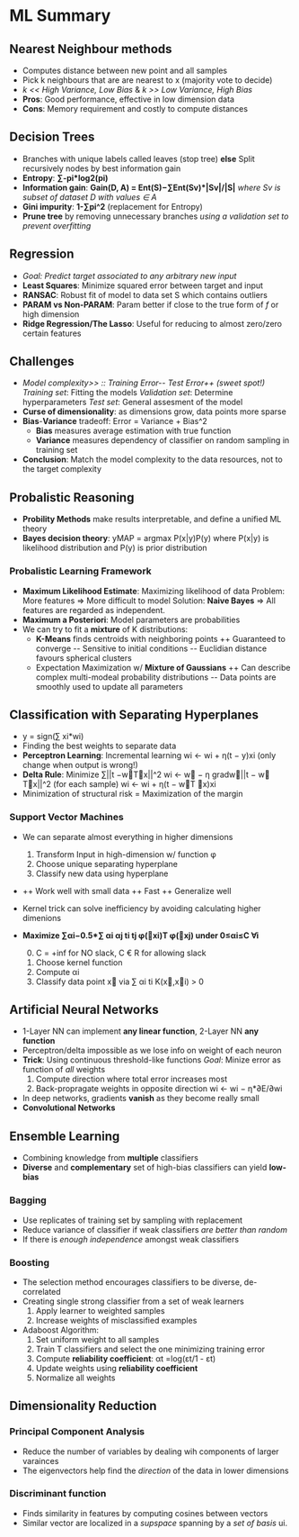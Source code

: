 # ML Summary

## Nearest Neighbour methods
* Computes distance between new point and all samples
* Pick k neighbours that are are nearest to x (majority vote to decide)
* *k << High Variance, Low Bias* & *k >> Low Variance, High Bias*
* **Pros**: Good performance, effective in low dimension data
* **Cons**: Memory requirement and costly to compute distances

## Decision Trees
* Branches with unique labels called leaves (stop tree)
    **else** Split recursively nodes by best information gain
* **Entropy**: **∑-pi\*log2(pi)**
* **Information gain**: **Gain(D, A) = Ent(S)−∑Ent(Sv)\*|Sv|/|S|**
    *where Sv is subset of dataset D with values ∈ A*
* **Gini impurity**: **1-∑pi^2** (replacement for Entropy)
* **Prune tree** by removing unnecessary branches
    *using a validation set to prevent overfitting*
    
## Regression
* *Goal: Predict target associated to any arbitrary new input*
* **Least Squares**: Minimize squared error between target and input
* **RANSAC**: Robust fit of model to data set S which contains outliers
* **PARAM vs Non-PARAM**: Param better if close to the true form of *f* or high dimension
* **Ridge Regression/The Lasso**: Useful for reducing to almost zero/zero certain features

## Challenges
* *Model complexity>> :: Training Error-- Test Error++ (sweet spot!)*
    *Training set*: Fitting the models
    *Validation set*: Determine hyperparameters
    *Test set*: General assesment of the model
* **Curse of dimensionality**: as dimensions grow, data points more sparse
* **Bias**-**Variance** tradeoff: Error = Variance + Bias^2
    * **Bias** measures average estimation with true function
    * **Variance** measures dependency of classifier on random sampling in training set
* **Conclusion**:
    Match the model complexity to the data resources, not to the target complexity
    
## Probalistic Reasoning
* **Probility Methods** make results interpretable, and define a unified ML theory
* **Bayes decision theory**: yMAP = argmax P(x|y)P(y)
   where P(x|y) is likelihood distribution and P(y) is prior distribution

### Probalistic Learning Framework
* **Maximum Likelihood Estimate**: Maximizing likelihood of data
   Problem: More features => More difficult to model
   Solution: **Naive Bayes** => All features are regarded as independent.
* **Maximum a Posteriori**: Model parameters are probabilities
* We can try to fit a **mixture** of K distributions:
   * **K-Means** finds centroids with neighboring points
     ++ Guaranteed to converge
     -- Sensitive to initial conditions
     -- Euclidian distance favours spherical clusters
   * Expectation Maximization w/ **Mixture of Gaussians**
     ++ Can describe complex multi-modeal probability distributions
     -- Data points are smoothly used to update all parameters
   
## Classification with Separating Hyperplanes
* y = sign(∑ xi\*wi)
* Finding the best weights to separate data
* **Perceptron Learning**: Incremental learning
   wi ← wi + η(t − y)xi (only change when output is wrong!)
* **Delta Rule**: Minimize ∑||t −w⃗T⃗x||^2
    wi ← w⃗ − η gradw⃗||t − w⃗ T⃗x||^2 (for each sample)
    wi ← wi + η(t − w⃗T ⃗x)xi
* Minimization of structural risk = Maximization of the margin

### Support Vector Machines
* We can separate almost everything in higher dimensions
    1. Transform Input in high-dimension w/ function φ
    2. Choose unique separating hyperplane
    3. Classify new data using hyperplane
* ++ Work well with small data ++ Fast ++ Generalize well
* Kernel trick can solve inefficiency by avoiding calculating higher dimenions
* **Maximize ∑αi−0.5\*∑ αi αj ti tj φ(⃗xi)T φ(⃗xj) under 0≤αi≤C ∀i**

   0. C = +inf for NO slack, C € R for allowing slack
   1. Choose kernel function
   2. Compute αi
   3. Classify data point x⃗ via ∑ αi ti K(x⃗,x⃗i) > 0

## Artificial Neural Networks
* 1-Layer NN can implement **any linear function**, 2-Layer NN **any function**
* Perceptron/delta impossible as we lose info on weight of each neuron
* **Trick**: Using continuous threshold-like functions
   *Goal*: Minize error as function of *all* weights
   1. Compute direction where total error increases most
   2. Back-propragate weights in opposite direction wi ← wi − η\*∂E/∂wi
* In deep networks, gradients **vanish** as they become really small
* **Convolutional Networks**
   
## Ensemble Learning
* Combining knowledge from **multiple** classifiers
* **Diverse** and **complementary** set of high-bias classifiers can yield **low-bias**

### Bagging
* Use replicates of training set by sampling with replacement
* Reduce variance of classifier if weak classifiers *are better than random*
* If there is *enough independence* amongst weak classifiers

### Boosting
* The selection method encourages classifiers to be diverse, de-correlated
* Creating single strong classifier from a set of weak learners
   1. Apply learner to weighted samples
   2. Increase weights of misclassified examples
* Adaboost Algorithm:
   1. Set uniform weight to all samples
   2. Train T classifiers and select the one minimizing training error
   3. Compute **reliability coefficient**: αt =log(εt/1 - εt)
   4. Update weights using **reliability coefficient**
   5. Normalize all weights

## Dimensionality Reduction

### Principal Component Analysis
* Reduce the number of variables by dealing wih components of larger varainces
* The eigenvectors help find the *direction* of the data in lower dimensions

### Discriminant function
* Finds similarity in features by computing cosines between vectors
* Similar vector are localized in a *supspace* spanning by a *set of basis* ui.

